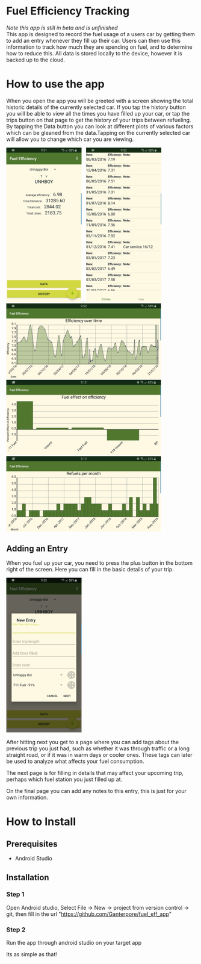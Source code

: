 # Fuel Efficiency Tracking
*Note this app is still in beta and is unfinished* <br/>
This app is designed to record the fuel usage of a users car by getting them to add an entry whenever they fill up their car. Users can then use this information to track how much they are spending on fuel, and to determine how to reduce this.
All data is stored locally to the device, however it is backed up to the cloud.

# How to use the app
When you open the app you will be greeted with a screen showing the total historic details of the currently selected car. If you tap the history button you will be able to view all the times you have filled up your car, or tap the trips button on that page to get the history of your trips between refueling. By tapping the Data button you can look at different plots of various factors which can be gleaned from the data.Tapping on the currently selected car will allow you to change which car you are viewing.

<img src="https://raw.githubusercontent.com/Ganterpore/fuel_eff_app/master/Screenshot_main_page.jpg" width="200"/> . 
<img src="https://raw.githubusercontent.com/Ganterpore/fuel_eff_app/master/Screenshot_Entry_History.jpg" width="200"/>  
<img src="https://raw.githubusercontent.com/Ganterpore/fuel_eff_app/master/Screenshot_data_plot_efficiency.jpg" height="200"/>
<img src="https://raw.githubusercontent.com/Ganterpore/fuel_eff_app/master/Screenshot_data_plot_Fuel_effect.jpg" height="200"/>
<img src="https://raw.githubusercontent.com/Ganterpore/fuel_eff_app/master/Screenshot_data_plot_refuels.jpg" height="200"/>

## Adding an Entry
When you fuel up your car, you need to press the plus button in the bottom right of the screen. Here you can fill in the basic details of your trip.

<img src="https://raw.githubusercontent.com/Ganterpore/fuel_eff_app/master/Screenshot_add_entry.jpg" width="200"/>

After hitting next you get to a page where you can add tags about the previous trip you just had, such as whether it was through traffic or a long straight road, or if it was in warm days or cooler ones. These tags can later be used to analyze what affects your fuel consumption.

The next page is for filling in details that may affect your upcoming trip, perhaps which fuel station you just filled up at.

On the final page you can add any notes to this entry, this is just for your own information.

# How to Install

## Prerequisites
 - Android Studio

## Installation

### Step 1
Open Android studio, Select File -> New -> project from version control -> git, then fill in the url "https://github.com/Ganterpore/fuel_eff_app"

### Step 2
Run the app through android studio on your target app


Its as simple as that!

